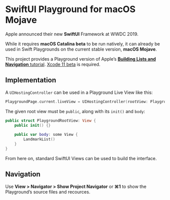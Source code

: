 # SwiftUI Playground for macOS Mojave

Apple announced their new **SwiftUI** Framework at WWDC 2019.

While it requires **macOS Catalina beta** to be run natively, it can already be used in Swift Playgrounds on the current stable version, **macOS Mojave**.

This project provides a Playground version of Apple’s [**Building Lists and Navigation** tutorial](https://developer.apple.com/tutorials/swiftui/building-lists-and-navigation). [Xcode 11 beta](https://developer.apple.com/download/) is required.

## Implementation

A `UIHostingController` can be used in a Playground Live View like this:

```swift
PlaygroundPage.current.liveView = UIHostingController(rootView: PlaygroundRootView())
```

The given root view must be `public`, along with its `init()` and `body`:

```swift
public struct PlaygroundRootView: View {
    public init() {}
    
    public var body: some View {
        LandmarkList()
    }
}
````

From here on, standard SwiftUI Views can be used to build the interface.

## Navigation

Use **View > Navigator > Show Project Navigator** or **⌘1** to show the Playground’s source files and recources.
